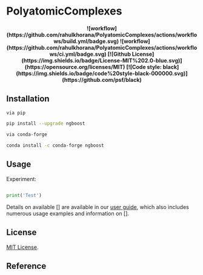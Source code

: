 # PolyatomicComplexes

<h4 align="center">
![workflow](https://github.com/rahulkhorana/PolyatomicComplexes/actions/workflows/build.yml/badge.svg)
![workflow](https://github.com/rahulkhorana/PolyatomicComplexes/actions/workflows/ci.yml/badge.svg)
[![Github License](https://img.shields.io/badge/License-MIT%202.0-blue.svg)](https://opensource.org/licenses/MIT)
[![Code style: black](https://img.shields.io/badge/code%20style-black-000000.svg)](https://github.com/psf/black)
</h4>

## Installation

```sh
via pip

pip install --upgrade ngboost

via conda-forge

conda install -c conda-forge ngboost
```

## Usage

Experiment:

```python

print('Test')
```

Details on available [] are available in our [user guide](), which also includes numerous usage examples and information on [].

## License

[MIT License](https://github.com/rahulkhorana/PolyatomicComplexes/blob/master/LICENSE).

## Reference
